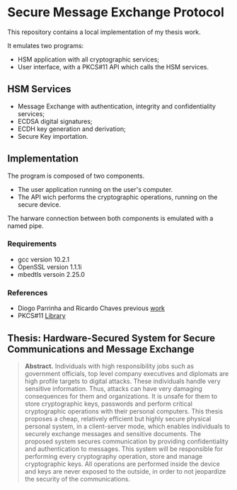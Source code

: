 # Secure Message Exchange Protocol

This repository contains a local implementation of my thesis work.

It emulates two programs:
- HSM application with all cryptographic services;
- User interface, with a PKCS#11 API which calls the HSM services.

## HSM Services
- Message Exchange with authentication, integrity and confidentiality services;
- ECDSA digital signatures;
- ECDH key generation and derivation;
- Secure Key importation.

## Implementation

The program is composed of two components.
* The user application running on the user's computer.
* The API wich performs the cryptographic operations, running on the secure device.

The harware connection between both components is emulated with a named pipe.

### Requirements
* gcc version 10.2.1
* OpenSSL version 1.1.1i
* mbedtls versoin 2.25.0

### References
* Diogo Parrinha and Ricardo Chaves previous [work](http://sips.inesc-id.pt/~rjfc/cores/HSM-SF2/)
* PKCS#11 [Library](https://github.com/Pkcs11Interop/empty-pkcs11)

## Thesis: Hardware-Secured System for Secure Communications and Message Exchange

>__Abstract.__ Individuals with high responsibility jobs such as government officials, top level company executives and diplomats are high profile targets to digital attacks. These individuals handle very sensitive information. Thus, attacks can have very damaging consequences for them and organizations. It is unsafe for them to store cryptographic keys, passwords and perform critical cryptographic operations with their personal computers. This thesis proposes a cheap, relatively efficient but highly secure physical personal system, in a client-server mode, which enables individuals to securely exchange messages and sensitive documents. The proposed system secures communication by providing confidentiality and authentication to messages. This system will be responsible for performing every cryptography operation, store and manage cryptographic keys. All operations are performed inside the device and keys are never exposed to the outside, in order to not jeopardize the security of the communications.

